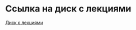 # Ссылка на диск с лекциями
[Диск с лекциями](https://drive.google.com/drive/folders/1JhcJyFu9Z-pGhnDbtic6cF7rWl_8nUgc?usp=drive_link)